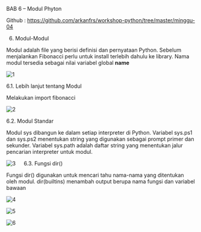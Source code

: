 BAB 6 – Modul Phyton

Github : https://github.com/arkanfrs/workshop-python/tree/master/minggu-04

6. Modul-Modul

Modul adalah file yang berisi definisi dan pernyataan Python. Sebelum menjalankan Fibonacci perlu untuk install terlebih dahulu ke library. Nama modul tersedia sebagai nilai variabel global __name__

![1](https://user-images.githubusercontent.com/70943455/110133405-dbef7280-7dfe-11eb-949d-f516f7147d4d.png)

6.1. Lebih lanjut tentang Modul

Melakukan import fibonacci

![2](https://user-images.githubusercontent.com/70943455/110133411-ddb93600-7dfe-11eb-988d-fa2d4f892ab9.png)

6.2. Modul Standar

Modul sys dibangun ke dalam setiap interpreter di Python. Variabel sys.ps1 dan sys.ps2 menentukan string yang digunakan sebagai prompt primer dan sekunder. Variabel sys.path adalah daftar string yang menentukan jalur pencarian interpreter untuk modul.

![3](https://user-images.githubusercontent.com/70943455/110133412-ddb93600-7dfe-11eb-9b9d-6f5680a0c0ab.png)
 
6.3. Fungsi dir()

Fungsi dir() digunakan untuk mencari tahu nama-nama yang ditentukan oleh modul. dir(builtins) menambah output berupa nama fungsi dan variabel bawaan

![4](https://user-images.githubusercontent.com/70943455/110133415-de51cc80-7dfe-11eb-999f-663c31f6c9ad.png)

![5](https://user-images.githubusercontent.com/70943455/110133418-deea6300-7dfe-11eb-9b48-14b99e72cca2.png)

![6](https://user-images.githubusercontent.com/70943455/110133420-deea6300-7dfe-11eb-8e66-85f3f8368447.png)